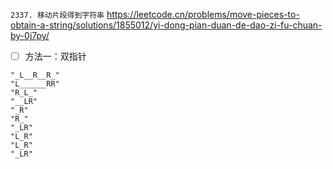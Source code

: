 
`2337. 移动片段得到字符串` https://leetcode.cn/problems/move-pieces-to-obtain-a-string/solutions/1855012/yi-dong-pian-duan-de-dao-zi-fu-chuan-by-0j7py/
- [ ] 方法一：双指针

```
"_L__R__R_"
"L______RR"
"R_L_"
"__LR"
"_R"
"R_"
"_LR"
"L_R"
"L_R"
"_LR"
```
